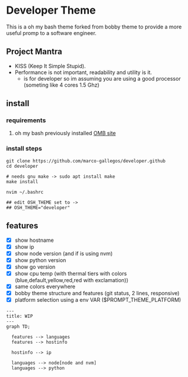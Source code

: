 # Developer Theme


This is a oh my bash theme forked from bobby theme to provide a more useful promp to a software engineer.

## Project Mantra

- KISS (Keep It Simple Stupid).
- Performance is not important, readability and utility is it.
    - is for developer so im assuming you are using a good processor (someting like 4 cores 1.5 Ghz)


## install

### requirements

1. oh my bash previously installed [OMB site](https://ohmybash.nntoan.com) 

### install steps
```shell
git clone https://github.com/marco-gallegos/developer.github
cd developer

# needs gnu make -> sudo apt install make
make install 

nvim ~/.bashrc 

## edit OSH_THEME set to ->
## OSH_THEME="developer"

```

## features

- [x] show hostname
- [x] show ip
- [x] show node version (and if is using nvm)
- [x] show python version
- [x] show go version
- [x] show cpu temp (with thermal tiers with colors (blue,default,yellow,red,red with exclamation))
- [x] same colors everywhere
- [x] bobby theme structure and features (git status, 2 lines, responsive)
- [x] platform selection using a env VAR ($PROMPT_THEME_PLATFORM)

```mermaid
---
title: WIP
---
graph TD;

  features --> languages
  features --> hostinfo
  
  hostinfo --> ip
  
  languages --> node[node and nvm]
  languages --> python



```
